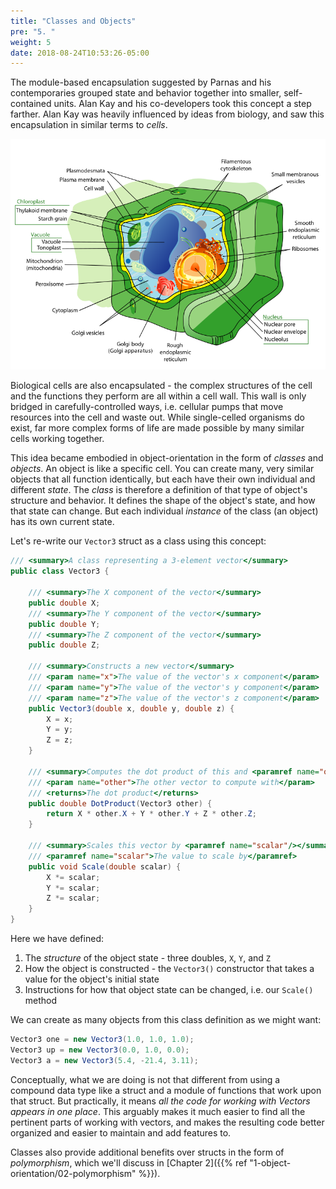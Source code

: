 ```yaml
---
title: "Classes and Objects"
pre: "5. "
weight: 5
date: 2018-08-24T10:53:26-05:00
---
```


The module-based encapsulation suggested by Parnas and his contemporaries grouped state and behavior together into smaller, self-contained units.  Alan Kay and his co-developers took this concept a step farther.  Alan Kay was heavily influenced by ideas from biology, and saw this encapsulation in similar terms to _cells_.  

![Typical Animal Cell](/images/1.1.5.1.png)

Biological cells are also encapsulated - the complex structures of the cell and the functions they perform are all within a cell wall.  This wall is only bridged in carefully-controlled ways, i.e. cellular pumps that move resources into the cell and waste out. While single-celled organisms do exist, far more complex forms of life are made possible by many similar cells working together.

This idea became embodied in object-orientation in the form of _classes_ and _objects_.  An object is like a specific cell.  You can create many, very similar objects that all function identically, but each have their own individual and different _state_.  The _class_ is therefore a definition of that type of object's structure and behavior.  It defines the shape of the object's state, and how that state can change.  But each individual _instance_ of the class (an object) has its own current state.

Let's re-write our `Vector3` struct as a class using this concept:

```csharp
/// <summary>A class representing a 3-element vector</summary>
public class Vector3 {

    /// <summary>The X component of the vector</summary>
    public double X;
    /// <summary>The Y component of the vector</summary>
    public double Y;
    /// <summary>The Z component of the vector</summary>
    public double Z;

    /// <summary>Constructs a new vector</summary>
    /// <param name="x">The value of the vector's x component</param>
    /// <param name="y">The value of the vector's y component</param>
    /// <param name="z">The value of the vector's z component</param>
    public Vector3(double x, double y, double z) {
        X = x;
        Y = y;
        Z = z;
    }

    /// <summary>Computes the dot product of this and <paramref name="other"/> vector</summary>
    /// <param name="other">The other vector to compute with</param>
    /// <returns>The dot product</returns>
    public double DotProduct(Vector3 other) {
        return X * other.X + Y * other.Y + Z * other.Z;
    }

    /// <summary>Scales this vector by <paramref name="scalar"/></summary>
    /// <paramref name="scalar">The value to scale by</paramref>
    public void Scale(double scalar) {
        X *= scalar;
        Y *= scalar;
        Z *= scalar;
    }
}
```

Here we have defined:

1. The _structure_ of the object state - three doubles, `X`, `Y`, and `Z`
2. How the object is constructed - the `Vector3()` constructor that takes a value for the object's initial state
3. Instructions for how that object state can be changed, i.e. our `Scale()` method

We can create as many objects from this class definition as we might want:

```csharp
Vector3 one = new Vector3(1.0, 1.0, 1.0);
Vector3 up = new Vector3(0.0, 1.0, 0.0);
Vector3 a = new Vector3(5.4, -21.4, 3.11);
```

Conceptually, what we are doing is not that different from using a compound data type like a struct and a module of functions that work upon that struct.  But practically, it means _all the code for working with Vectors appears in one place_.  This arguably makes it much easier to find all the pertinent parts of working with vectors, and makes the resulting code better organized and easier to maintain and add features to.

Classes also provide additional benefits over structs in the form of _polymorphism_, which we'll discuss in [Chapter 2]({{% ref "1-object-orientation/02-polymorphism"  %}}).